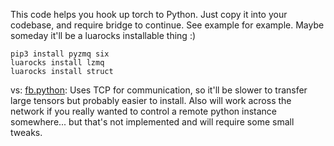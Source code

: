 This code helps you hook up torch to Python. Just copy it into your codebase,
and require bridge to continue. See example for example. Maybe someday it'll be
a luarocks installable thing :)

```
pip3 install pyzmq six
luarocks install lzmq
luarocks install struct
```

vs: [fb.python](https://github.com/facebook/fblualib/blob/master/fblualib/python/README.md): Uses TCP for communication,
so it'll be slower to transfer large tensors but probably easier to install. Also
will work across the network if you really wanted to control a remote python
instance somewhere... but that's not implemented and will require some small tweaks.
